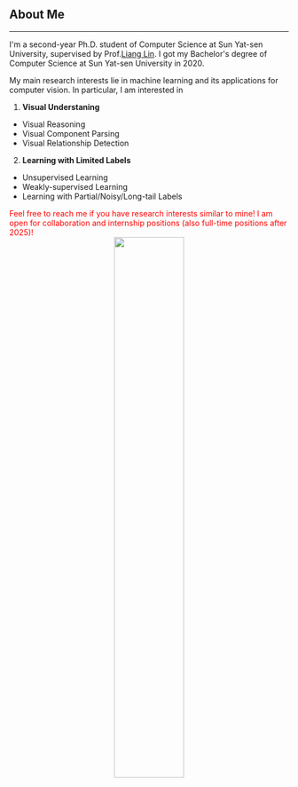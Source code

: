<h2>About Me</h2> <hr />

I'm a second-year Ph.D. student of Computer Science at Sun Yat-sen University, supervised by Prof.<a href="http://www.linliang.net/" target="_blank">Liang Lin</a>. I got my Bachelor's degree of Computer Science at Sun Yat-sen University in 2020.   
          
My main research interests lie in machine learning and its applications for computer vision. In particular, I am interested in <br>
1) **Visual Understaning**
- Visual Reasoning
- Visual Component Parsing
- Visual Relationship Detection

2) **Learning with Limited Labels**
- Unsupervised Learning
- Weakly-supervised Learning
- Learning with Partial/Noisy/Long-tail Labels

<div>          
<font color='red'>Feel free to reach me if you have research interests similar to mine!</font>
<font color='red'>I am open for collaboration and internship positions (also full-time positions after 2025)!</font>
</div>
          
<div align=center>
  <img src='./Figures/WeChat.png' width="50%" />
</div>

<div align=center>
  <a href="https://www.zhihu.com/people/putao537"><img src="https://img.shields.io/badge/知乎-blue" alt=""></a> <a href="https://twitter.com/TaoPu537"><img src="https://img.shields.io/badge/Twitter-blue" alt=""></a> <a href="https://wx.zsxq.com/dweb2/index/group/15288888851422"><img src="https://img.shields.io/badge/知识星球-green" alt=""></a>
</div>
